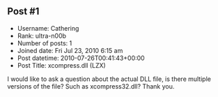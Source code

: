 ## Post #1
- Username: Cathering
- Rank: ultra-n00b
- Number of posts: 1
- Joined date: Fri Jul 23, 2010 6:15 am
- Post datetime: 2010-07-26T00:41:43+00:00
- Post Title: xcompress.dll (LZX)

I would like to ask a question about the actual DLL file, is there multiple versions of the file? Such as xcompress32.dll?
Thank you.

